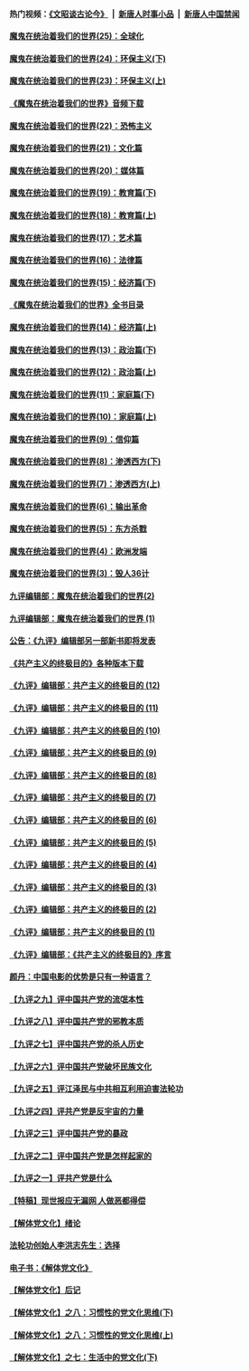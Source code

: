 #### 热门视频：[《文昭谈古论今》](https://github.com/gfw-breaker/wenzhao/blob/master/README.md?t=10260333) &nbsp;|&nbsp; [新唐人时事小品](https://github.com/gfw-breaker/ntdtv-comedy/blob/master/README.md?t=10260333) &nbsp;|&nbsp; [新唐人中国禁闻](https://github.com/gfw-breaker/ntdtv-news/blob/master/README.md?t=10260333)

#### [魔鬼在统治着我们的世界(25)：全球化](../pages/nsc422/n10788205.md?t=10260333) 

#### [魔鬼在统治着我们的世界(24)：环保主义(下)](../pages/nsc422/n10695307.md?t=10260333) 

#### [魔鬼在统治着我们的世界(23)：环保主义(上)](../pages/nsc422/n10688613.md?t=10260333) 

#### [《魔鬼在统治着我们的世界》音频下载](../pages/nsc422/n10635553.md?t=10260333) 

#### [魔鬼在统治着我们的世界(22)：恐怖主义](../pages/nsc422/n10614727.md?t=10260333) 

#### [魔鬼在统治着我们的世界(21)：文化篇](../pages/nsc422/n10597706.md?t=10260333) 

#### [魔鬼在统治着我们的世界(20)：媒体篇](../pages/nsc422/n10586579.md?t=10260333) 

#### [魔鬼在统治着我们的世界(19)：教育篇(下)](../pages/nsc422/n10564808.md?t=10260333) 

#### [魔鬼在统治着我们的世界(18)：教育篇(上)](../pages/nsc422/n10526970.md?t=10260333) 

#### [魔鬼在统治着我们的世界(17)：艺术篇](../pages/nsc422/n10499093.md?t=10260333) 

#### [魔鬼在统治着我们的世界(16)：法律篇](../pages/nsc422/n10485969.md?t=10260333) 

#### [魔鬼在统治着我们的世界(15)：经济篇(下)](../pages/nsc422/n10469975.md?t=10260333) 

#### [《魔鬼在统治着我们的世界》全书目录](../pages/nsc422/n10464261.md?t=10260333) 

#### [魔鬼在统治着我们的世界(14)：经济篇(上)](../pages/nsc422/n10457370.md?t=10260333) 

#### [魔鬼在统治着我们的世界(13)：政治篇(下)](../pages/nsc422/n10448270.md?t=10260333) 

#### [魔鬼在统治着我们的世界(12)：政治篇(上)](../pages/nsc422/n10444576.md?t=10260333) 

#### [魔鬼在统治着我们的世界(11)：家庭篇(下)](../pages/nsc422/n10440961.md?t=10260333) 

#### [魔鬼在统治着我们的世界(10)：家庭篇(上)](../pages/nsc422/n10435448.md?t=10260333) 

#### [魔鬼在统治着我们的世界(9)：信仰篇](../pages/nsc422/n10432159.md?t=10260333) 

#### [魔鬼在统治着我们的世界(8)：渗透西方(下)](../pages/nsc422/n10429603.md?t=10260333) 

#### [魔鬼在统治着我们的世界(7)：渗透西方(上)](../pages/nsc422/n10426013.md?t=10260333) 

#### [魔鬼在统治着我们的世界(6)：输出革命](../pages/nsc422/n10421536.md?t=10260333) 

#### [魔鬼在统治着我们的世界(5)：东方杀戮](../pages/nsc422/n10417707.md?t=10260333) 

#### [魔鬼在统治着我们的世界(4)：欧洲发端](../pages/nsc422/n10414890.md?t=10260333) 

#### [魔鬼在统治着我们的世界(3)：毁人36计](../pages/nsc422/n10411583.md?t=10260333) 

#### [九评编辑部：魔鬼在统治着我们的世界(2)](../pages/nsc422/n10410036.md?t=10260333) 

#### [九评编辑部：魔鬼在统治着我们的世界 (1)](../pages/nsc422/n10406825.md?t=10260333) 

#### [公告：《九评》编辑部另一部新书即将发表](../pages/nsc422/n10405104.md?t=10260333) 

#### [《共产主义的终极目的》各种版本下载](../pages/nsc422/n10022138.md?t=10260333) 

#### [《九评》编辑部：共产主义的终极目的 (12)](../pages/nsc422/n9933272.md?t=10260333) 

#### [《九评》编辑部：共产主义的终极目的 (11)](../pages/nsc422/n9924973.md?t=10260333) 

#### [《九评》编辑部：共产主义的终极目的 (10)](../pages/nsc422/n9920883.md?t=10260333) 

#### [《九评》编辑部：共产主义的终极目的 (9)](../pages/nsc422/n9916363.md?t=10260333) 

#### [《九评》编辑部：共产主义的终极目的 (8)](../pages/nsc422/n9912488.md?t=10260333) 

#### [《九评》编辑部：共产主义的终极目的 (7)](../pages/nsc422/n9901176.md?t=10260333) 

#### [《九评》编辑部：共产主义的终极目的 (6)](../pages/nsc422/n9899359.md?t=10260333) 

#### [《九评》编辑部：共产主义的终极目的 (5)](../pages/nsc422/n9893174.md?t=10260333) 

#### [《九评》编辑部：共产主义的终极目的 (4)](../pages/nsc422/n9891246.md?t=10260333) 

#### [《九评》编辑部：共产主义的终极目的 (3)](../pages/nsc422/n9879879.md?t=10260333) 

#### [《九评》编辑部：共产主义的终极目的 (2)](../pages/nsc422/n9876205.md?t=10260333) 

#### [《九评》编辑部：共产主义的终极目的 (1)](../pages/nsc422/n9865857.md?t=10260333) 

#### [《九评》编辑部：《共产主义的终极目的》序言](../pages/nsc422/n9862666.md?t=10260333) 

#### [颜丹：中国电影的优势是只有一种语言？](../pages/nsc422/n9583062.md?t=10260333) 

#### [【九评之九】评中国共产党的流氓本性](../pages/nsc422/n737542.md?t=10260333) 

#### [【九评之八】评中国共产党的邪教本质](../pages/nsc422/n735942.md?t=10260333) 

#### [【九评之七】评中国共产党的杀人历史](../pages/nsc422/n733806.md?t=10260333) 

#### [【九评之六】评中国共产党破坏民族文化](../pages/nsc422/n731667.md?t=10260333) 

#### [【九评之五】评江泽民与中共相互利用迫害法轮功](../pages/nsc422/n730058.md?t=10260333) 

#### [【九评之四】评共产党是反宇宙的力量](../pages/nsc422/n727814.md?t=10260333) 

#### [【九评之三】评中国共产党的暴政](../pages/nsc422/n725597.md?t=10260333) 

#### [【九评之二】评中国共产党是怎样起家的](../pages/nsc422/n723946.md?t=10260333) 

#### [【九评之一】评共产党是什么](../pages/nsc422/n722529.md?t=10260333) 

#### [【特稿】现世报应无漏网 人做恶都得偿](../pages/nsc422/n4215167.md?t=10260333) 

#### [【解体党文化】绪论](../pages/nsc422/n1449356.md?t=10260333) 

#### [法轮功创始人李洪志先生：选择](../pages/nsc422/n3580738.md?t=10260333) 

#### [电子书：《解体党文化》](../pages/nsc422/n1573484.md?t=10260333) 

#### [【解体党文化】后记](../pages/nsc422/n1531999.md?t=10260333) 

#### [【解体党文化】之八：习惯性的党文化思维(下)](../pages/nsc422/n1526477.md?t=10260333) 

#### [【解体党文化】之八：习惯性的党文化思维(上)](../pages/nsc422/n1520631.md?t=10260333) 

#### [【解体党文化】之七：生活中的党文化(下)](../pages/nsc422/n1513446.md?t=10260333) 

